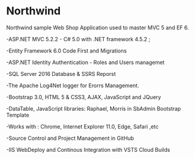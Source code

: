 # Northwind
Northwind sample Web Shop Application used to master MVC 5 and EF 6.


-ASP.NET MVC 5.2.2  - C# 5.0  with .NET framework 4.5.2 ; 

-Entity Framework 6.0 Code First and Migrations

-ASP.NET Identity Authentication - Roles and Users managemet

-SQL Server 2016 Database & SSRS Reporst

-The Apache Log4Net logger for Erorrs Management.

-Bootstrap 3.0, HTML 5 & CSS3, AJAX, JavaScript and JQuery 

-DataTable, JavaScript libraries: Raphael, Morris in SbAdmin Bootstrap Template

-Works with : Chrome, Internet Explorer 11.0, Edge, Safari ,etc

-Source Control and Project Management in GitHub

-IIS WebDeploy and Continous Integration with VSTS Cloud Builds

